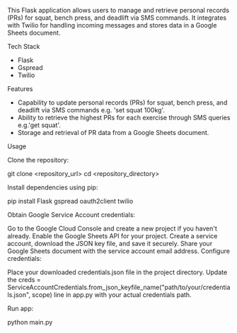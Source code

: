This Flask application allows users to manage and retrieve personal records (PRs) for squat, bench press, and deadlift via SMS commands. It integrates with Twilio for handling incoming messages and stores data in a Google Sheets document.

Tech Stack

- Flask
- Gspread
- Twilio

Features

- Capability to update personal records (PRs) for squat, bench press, and deadlift via SMS commands e.g. 'set squat 100kg'.
- Ability to retrieve the highest PRs for each exercise through SMS queries e.g.'get squat'.
- Storage and retrieval of PR data from a Google Sheets document.

Usage

Clone the repository:

git clone <repository_url>
cd <repository_directory>

Install dependencies using pip:

pip install Flask gspread oauth2client twilio

Obtain Google Service Account credentials:

Go to the Google Cloud Console and create a new project if you haven't already.
Enable the Google Sheets API for your project.
Create a service account, download the JSON key file, and save it securely.
Share your Google Sheets document with the service account email address.
Configure credentials:

Place your downloaded credentials.json file in the project directory.
Update the creds = ServiceAccountCredentials.from_json_keyfile_name("path/to/your/credentials.json", scope) line in app.py with your actual credentials path.

Run app:

python main.py
